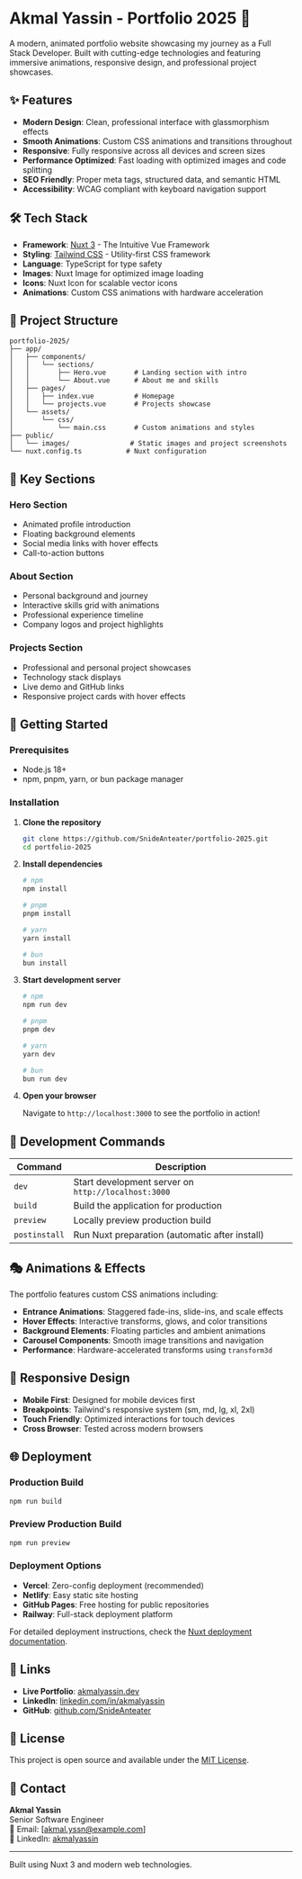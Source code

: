 # Akmal Yassin - Portfolio 2025 🚀

A modern, animated portfolio website showcasing my journey as a Full Stack Developer. Built with cutting-edge technologies and featuring immersive animations, responsive design, and professional project showcases.

## ✨ Features

- **Modern Design**: Clean, professional interface with glassmorphism effects
- **Smooth Animations**: Custom CSS animations and transitions throughout
- **Responsive**: Fully responsive across all devices and screen sizes
- **Performance Optimized**: Fast loading with optimized images and code splitting
- **SEO Friendly**: Proper meta tags, structured data, and semantic HTML
- **Accessibility**: WCAG compliant with keyboard navigation support

## 🛠️ Tech Stack

- **Framework**: [Nuxt 3](https://nuxt.com/) - The Intuitive Vue Framework
- **Styling**: [Tailwind CSS](https://tailwindcss.com/) - Utility-first CSS framework
- **Language**: TypeScript for type safety
- **Images**: Nuxt Image for optimized image loading
- **Icons**: Nuxt Icon for scalable vector icons
- **Animations**: Custom CSS animations with hardware acceleration

## 📁 Project Structure

```
portfolio-2025/
├── app/
│   ├── components/
│   │   └── sections/
│   │       ├── Hero.vue       # Landing section with intro
│   │       └── About.vue      # About me and skills
│   ├── pages/
│   │   ├── index.vue          # Homepage
│   │   └── projects.vue       # Projects showcase
│   └── assets/
│       └── css/
│           └── main.css       # Custom animations and styles
├── public/
│   └── images/               # Static images and project screenshots
└── nuxt.config.ts           # Nuxt configuration
```

## 🎨 Key Sections

### Hero Section

- Animated profile introduction
- Floating background elements
- Social media links with hover effects
- Call-to-action buttons

### About Section

- Personal background and journey
- Interactive skills grid with animations
- Professional experience timeline
- Company logos and project highlights

### Projects Section

- Professional and personal project showcases
- Technology stack displays
- Live demo and GitHub links
- Responsive project cards with hover effects

## 🚀 Getting Started

### Prerequisites

- Node.js 18+
- npm, pnpm, yarn, or bun package manager

### Installation

1. **Clone the repository**

   ```bash
   git clone https://github.com/SnideAnteater/portfolio-2025.git
   cd portfolio-2025
   ```

2. **Install dependencies**

   ```bash
   # npm
   npm install

   # pnpm
   pnpm install

   # yarn
   yarn install

   # bun
   bun install
   ```

3. **Start development server**

   ```bash
   # npm
   npm run dev

   # pnpm
   pnpm dev

   # yarn
   yarn dev

   # bun
   bun run dev
   ```

4. **Open your browser**

   Navigate to `http://localhost:3000` to see the portfolio in action!

## 🔧 Development Commands

| Command       | Description                                         |
| ------------- | --------------------------------------------------- |
| `dev`         | Start development server on `http://localhost:3000` |
| `build`       | Build the application for production                |
| `preview`     | Locally preview production build                    |
| `postinstall` | Run Nuxt preparation (automatic after install)      |

## 🎭 Animations & Effects

The portfolio features custom CSS animations including:

- **Entrance Animations**: Staggered fade-ins, slide-ins, and scale effects
- **Hover Effects**: Interactive transforms, glows, and color transitions
- **Background Elements**: Floating particles and ambient animations
- **Carousel Components**: Smooth image transitions and navigation
- **Performance**: Hardware-accelerated transforms using `transform3d`

## 📱 Responsive Design

- **Mobile First**: Designed for mobile devices first
- **Breakpoints**: Tailwind's responsive system (sm, md, lg, xl, 2xl)
- **Touch Friendly**: Optimized interactions for touch devices
- **Cross Browser**: Tested across modern browsers

## 🌐 Deployment

### Production Build

```bash
npm run build
```

### Preview Production Build

```bash
npm run preview
```

### Deployment Options

- **Vercel**: Zero-config deployment (recommended)
- **Netlify**: Easy static site hosting
- **GitHub Pages**: Free hosting for public repositories
- **Railway**: Full-stack deployment platform

For detailed deployment instructions, check the [Nuxt deployment documentation](https://nuxt.com/docs/getting-started/deployment).

## 🔗 Links

- **Live Portfolio**: [akmalyassin.dev](https://akmalyassin-dev.vercel.app/)
- **LinkedIn**: [linkedin.com/in/akmalyassin](https://linkedin.com/in/akmalyassin)
- **GitHub**: [github.com/SnideAnteater](https://github.com/SnideAnteater)

## 📄 License

This project is open source and available under the [MIT License](LICENSE).

## 🤝 Contact

**Akmal Yassin**  
Senior Software Engineer  
📧 Email: [akmal.yssn@example.com]  
💼 LinkedIn: [akmalyassin](https://linkedin.com/in/akmalyassin)

---

Built using Nuxt 3 and modern web technologies.
